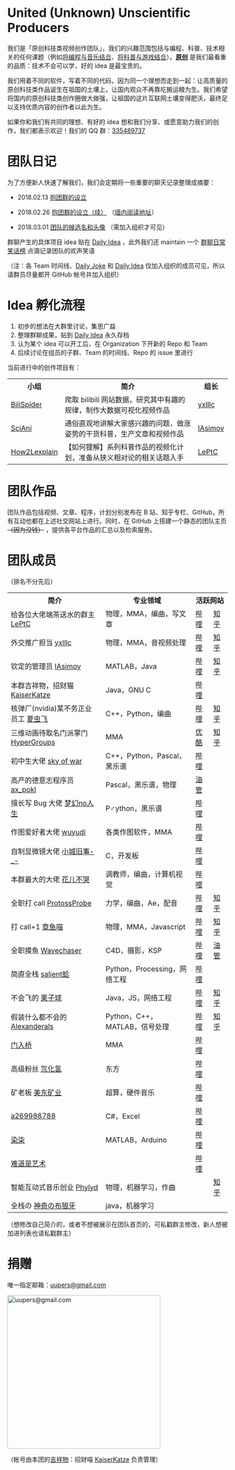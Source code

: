 # United (Unknown) Unscientific Producers

我们是「原创科技类视频创作团队」，我们的兴趣范围包括与编程、科普、技术相关的任何课题（例如[将编程与音乐结合](http://www.bilibili.com/video/av18623766)、[将科普与游戏结合](http://www.bilibili.com/video/av19070980)）。<ins><b>原创</b></ins> 是我们最看重的品质：技术不会可以学，好的 idea 是最宝贵的。

我们用着不同的软件，写着不同的代码，因为同一个理想而走到一起：让高质量的原创科技类作品诞生在祖国的土壤上，让国内观众不再靠吃搬运粮为生。我们希望将国内的原创科技类创作圈做大做强，让祖国的这片互联网土壤变得肥沃，最终足以支持优质内容的创作者以此为生。

如果你和我们有共同的理想、有好的 idea 想和我们分享、或愿意助力我们的创作，我们都表示欢迎！我们的 QQ 群：[335489737](http://qm.qq.com/cgi-bin/qm/qr?k=nO9RO5NkSi_fMN9inKDG7x-0JGWakT3q)



# 团队日记

为了方便新人快速了解我们，我们会定期将一些重要的聊天记录整理成摘要：

- 2018.02.13 [抱团群的设立](http://www.bilibili.com/read/cv220952)

- 2018.02.26 [抱团群的设立（续）](https://gist.github.com/LePtC/23ceab4e1647d8461c46ea7bc3dcc34b) （[墙内阅读地址](https://github.com/uupers/uupers.github.io/blob/master/%E6%8A%B1%E5%9B%A2%E7%BE%A4%E7%9A%84%E8%AE%BE%E7%AB%8B%EF%BC%88%E7%BB%AD%EF%BC%89.md)）

- 2018.03.01 [团队的候选名和头像](https://github.com/orgs/uupers/teams/admin/discussions/3) （需加入组织才可见）


群聊产生的具体项目 idea 贴在 [Daily Idea](https://github.com/orgs/uupers/teams/daily-idea) ，此外我们还 maintain 一个 [群聊日常笑话榜](https://github.com/orgs/uupers/teams/daily-joke) 点滴记录团队的欢声笑语

（注：各 Team 时间线、[Daily Joke](https://github.com/orgs/uupers/teams/daily-joke) 和 [Daily Idea](https://github.com/orgs/uupers/teams/daily-idea) 仅加入组织的成员可见，所以请群员尽量都开 GitHub 帐号并加入组织）



# Idea 孵化流程

1. 初步的想法在大群里讨论，集思广益
1. 整理群聊成果，贴到 [Daily Idea](https://github.com/orgs/uupers/teams/daily-idea) 永久存档
1. 认为某个 idea 可以开工后，在 Organization 下开新的 Repo 和 Team
1. 后续讨论在组员的子群、Team 的时间线、Repo 的 issue 里进行

当前进行中的创作项目有：

<table>
  <tr>
    <th>小组</th>
    <th>简介</th>
    <th>组长</th>
  </tr>
  <tr>
    <td><a href="https://github.com/uupers/BiliSpider">BiliSpider</a></td>
    <td>爬取 bilibili 网站数据，研究其中有趣的规律，制作大数据可视化视频作品</td>
    <td><a href="https://github.com/yxlllc">yxlllc</a></td>
  </tr>
  <tr>
    <td><a href="https://github.com/uupers/SciAni">SciAni</a></td>
    <td>通俗直观地讲解大家感兴趣的问题，做涨姿势的干货科普，生产文章和视频作品</td>
    <td><a href="https://github.com/Hansimov">IAsimov</a></td>
  </tr>
  <tr>
    <td><a href="https://github.com/uupers/How2Lexplain">How2Lexplain</a></td>
    <td>【如何狸解】系列科普作品的视频化计划，准备从狭义相对论的相关话题入手</td>
    <td><a href="https://github.com/LePtC">LePtC</a></td>
  </tr>
</table>



# 团队作品

团队作品包括视频、文章、程序，计划分别发布在 B 站、知乎专栏、GitHub，所有互动也都在上述社交网站上进行。同时，在 GitHub 上搭建一个静态的团队主页 ~~（因为没钱）~~ ，提供各平台作品的汇总以及检索服务。



# 团队成员

（排名不分先后）

<table>
  <tr>
    <th>简介</th>
    <th>专业领域</th>
    <th colspan="2">活跃网站</th>
  </tr>
  <tr>
    <td>给各位大佬端茶送水的群主 <a href="https://github.com/LePtC">LePtC</a></td>
    <td>物理，MMA，编曲，写文章</td>
    <td><a href="http://space.bilibili.com/2654670/">哔哩</a></td>
    <td><a href="https://www.zhihu.com/people/leptc/">知乎</a></td>
  </tr>
  <tr>
    <td>外交推广担当 <a href="https://github.com/yxlllc">yxlllc</a></td>
    <td>物理，MMA，音视频处理</td>
    <td><a href="http://space.bilibili.com/75304607">哔哩</a></td>
    <td><a href="https://www.zhihu.com/people/yxlllc/">知乎</a></td>
  </tr>
  <tr>
    <td>钦定的管理员 <a href="https://github.com/Hansimov">IAsimov</a></td>
    <td>MATLAB，Java</td>
    <td><a href="http://space.bilibili.com/15870477/">哔哩</a></td>
    <td><a href="https://www.zhihu.com/people/zh-yu-88-90/">知乎</a></td>
  </tr>
  <tr>
    <td>本群吉祥物，招财猫 <a href="https://github.com/donizyo">KaiserKatze</a></td>
    <td>Java，GNU C</td>
    <td><a href="http://space.bilibili.com/6290510/">哔哩</a></td>
    <td></td>
  </tr>
  <tr>
    <td>核弹厂(nvidia)某不务正业员工 <a href="https://github.com/fynv">夏虫飞</a></td>
    <td>C++，Python，编曲</td>
    <td><a href="http://space.bilibili.com/19190861/">哔哩</a></td>
    <td><a href="https://www.zhihu.com/people/yang-fei-7">知乎</a></td>
  </tr>
  <tr>
    <td>三维动画待取名门派掌门 <a href="https://github.com/HyperGroups">HyperGroups</a></td>
    <td>MMA</td>
    <td><a href="http://i.youku.com/hypergroups">优酷</a></td>
    <td><a href="https://www.zhihu.com/people/hypergroups/">知乎</a></td>
  </tr>
  <tr>
    <td>初中生大佬 <a href="https://github.com/Leoleepz">sky of war</a></td>
    <td>C++，Python，Pascal，黑乐谱</td>
    <td><a href="http://space.bilibili.com/95910362">哔哩</a></td>
    <td></td>
  </tr>
  <tr>
    <td>高产的德意志程序员 <a href="https://github.com/wuyudi">ax_pokl</a></td>
    <td>Pascal，黑乐谱，物理</td>
    <td><a href="https://www.youtube.com/channel/UCJRQBLtUKWU1NlHTjveRbvw">油管</a></td>
    <td></td>
  </tr>
  <tr>
    <td>擅长写 Bug 大佬 <a href="">梦幻no人生</a></td>
    <td>P♂ython，黑乐谱</td>
    <td><a href="http://space.bilibili.com/261669819/">哔哩</a></td>
    <td></td>
  </tr>
  <tr>
    <td>作图爱好者大佬 <a href="https://github.com/wuyudi">wuyudi</a></td>
    <td>各类作图软件，MMA</td>
    <td><a href="http://space.bilibili.com/122962744/">哔哩</a></td>
    <td></td>
  </tr>
  <tr>
    <td>自制显微镜大佬 <a href="">小城旧事-_-</a></td>
    <td>C，开发板</td>
    <td><a href="http://space.bilibili.com/279353518/">哔哩</a></td>
    <td></td>
  </tr>
  <tr>
    <td>本群最大的大佬 <a href="https://github.com/splinter22">花儿不哭</a></td>
    <td>调教师，编曲，计算机视觉</td>
    <td><a href="http://space.bilibili.com/5760446/">哔哩</a></td>
    <td></td>
  </tr>
  <tr>
    <td>全职打 call <a href="https://github.com/ProtossProbe">ProtossProbe</a></td>
    <td>力学，编曲，Ae，配音</td>
    <td><a href="http://space.bilibili.com/488744/">哔哩</a></td>
    <td><a href="https://www.zhihu.com/people/protossprobe">知乎</a></td>
  </tr>
  <tr>
    <td>打 call+1 <a href="https://github.com/emptymalei">章鱼喵</a></td>
    <td>物理，MMA，Javascript</td>
    <td><a href="http://space.bilibili.com/4495971/">哔哩</a></td>
    <td><a href="https://www.zhihu.com/people/emptymalei">知乎</a></td>
  </tr>
  <tr>
    <td>全职摸鱼 <a href="https://github.com/Wavechaser">Wavechaser</a></td>
    <td>C4D，摄影，KSP</td>
    <td><a href="http://space.bilibili.com/7422264/">哔哩</a></td>
    <td><a href="https://www.youtube.com/user/WavechaserX">油管</a></td>
  </tr>
  <tr>
    <td>简直全栈 <a href="https://github.com/OperaRhino">salient蛤</a></td>
    <td>Python，Processing，网络工程</td>
    <td><a href="http://space.bilibili.com/8629138/">哔哩</a></td>
    <td></td>
  </tr>
  <tr>
    <td>不会飞的 <a href="https://github.com/Nintha">栗子球</a></td>
    <td>Java，JS，网络工程</td>
    <td><a href="http://space.bilibili.com/6479479/">哔哩</a></td>
    <td><a href="https://www.zhihu.com/people/nintha">知乎</a></td>
  </tr>
  <tr>
    <td>假装什么都不会的 <a href="https://github.com/AlexanderZhujiageng">Alexanderals</a></td>
    <td>Python，C++，MATLAB，信号处理</td>
    <td><a href="http://space.bilibili.com/13989575/">哔哩</a></td>
    <td><a href="https://www.zhihu.com/people/zhu-alexande">知乎</a></td>
  </tr>
  <tr>
    <td>  <a href="https://github.com/Jirehlov">门入桥</a></td>
    <td>MMA</td>
    <td><a href="http://space.bilibili.com/109144212">哔哩</a></td>
    <td></td>
  </tr>
  <tr>
    <td>高级粉丝 <a href="https://github.com/hydrogendeuterium">氘化氢</a></td>
    <td>东方</td>
    <td><a href="https://space.bilibili.com/29762504">哔哩</a></td>
    <td></td>
  </tr>
  <tr>
    <td>矿老板 <a href="https://github.com/ssysm">美东矿业</a></td>
    <td>超算，硬件音乐</td>
    <td><a href="http://space.bilibili.com/10010775">哔哩</a></td>
    <td></td>
  </tr>
  <tr>
    <td>  <a href="https://github.com/a269988788">a269988788</a></td>
    <td>C#，Excel</td>
    <td><a href="http://space.bilibili.com/2317414/">哔哩</a></td>
    <td></td>
  </tr>
  <tr>
    <td>  <a href="">染柒</a></td>
    <td>MATLAB，Arduino</td>
    <td><a href="http://space.bilibili.com/949952/">哔哩</a></td>
    <td></td>
  </tr>
  <tr>
    <td>  <a href="">难道是艺术</a></td>
    <td></td>
    <td><a href="http://space.bilibili.com/3339417">哔哩</a></td>
    <td></td>
  </tr>
  <tr>
    <td>智能互动式音乐创业 <a href="https://github.com/?">Phylyd</a></td>
    <td>物理，机器学习，作曲</td>
    <td></td>
    <td><a href="https://www.zhihu.com/people/phylyd">知乎</a></td>
  </tr>
  <tr>
    <td>全栈の <a href="https://github.com/MgBronya233">神奇の布狼牙</a></td>
    <td>java，机器学习</td>
    <td></td>
    <td></td>
  </tr>
</table>

（想修改自己简介的，或者不想被展示在团队首页的，可私戳群主修改，新人想被加进列表也请私戳群主）



# 捐赠

唯一指定邮箱：uupers@gmail.com

<a href="HTTPS://QR.ALIPAY.COM/FKX09997SC6KZXWNAWBC43"><img width="350" alt="uupers@gmail.com" src="https://user-images.githubusercontent.com/6371171/36392349-b492218c-15a2-11e8-80b3-4bbb974dcd73.jpg"></a>

（帐号由本团的<a href="https://github.com/orgs/uupers/teams/daily-joke/discussions/7">吉祥物</a>：招财喵 <a href="https://github.com/donizyo">KaiserKatze</a> 负责管理）


